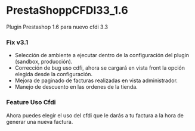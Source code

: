 # PrestaShoppCFDI33_1.6
Plugin Prestashop 1.6 para nuevo cfdi 3.3

### Fix v3.1

* Selección de ambiente a ejecutar dentro de la configuración del plugin (sandbox, producción).
* Corrección de bug uso cdfi, ahora se cargará en vista front la opción elegida desde la configuración.
* Mejora de paginado de facturas realizadas en vista administrador.
* Manejo de descuento en las ordenes de la tienda.

### Feature Uso Cfdi
Ahora puedes elegir el uso del cfdi que le darás a tu factura a la hora de generar una nueva factura.

